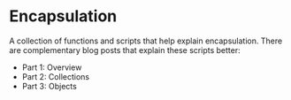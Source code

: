 # Encapsulation

A collection of functions and scripts that help explain encapsulation. There
are complementary blog posts that explain these scripts better:

- Part 1: Overview
- Part 2: Collections
- Part 3: Objects
